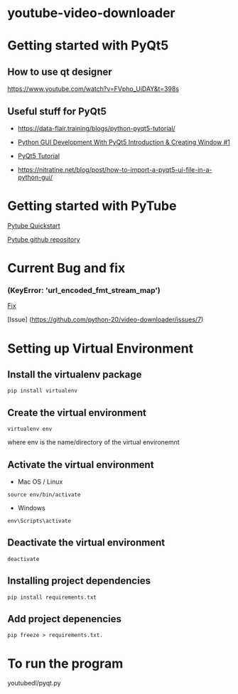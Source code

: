 # youtube-video-downloader

# Getting started with PyQt5
## How to use qt designer
https://www.youtube.com/watch?v=FVpho_UiDAY&t=398s

## Useful stuff for PyQt5
- https://data-flair.training/blogs/python-pyqt5-tutorial/

- [Python GUI Development With PyQt5 Introduction & Creating Window #1](https://youtu.be/yD0iu3n-e_s?list=PL1FgJUcJJ03uO70zDLDF3oaTu6s2QLOPa)

- [PyQt5 Tutorial](https://www.youtube.com/watch?v=_bi0SqW_4L0&list=PLS1QulWo1RIZTkXbVkjr5Z3m-uMs05u7V)

- https://nitratine.net/blog/post/how-to-import-a-pyqt5-ui-file-in-a-python-gui/

# Getting started with PyTube

[Pytube Quickstart](https://python-pytube.readthedocs.io/en/latest/user/quickstart.html)

[Pytube github repository](https://github.com/nficano/pytube)

# Current Bug and fix
### (KeyError: 'url_encoded_fmt_stream_map')

[Fix](https://github.com/nficano/pytube/pull/537/files/bceb929e143caadd874955fa422f8a58955bafaf)

[Issue] (https://github.com/python-20/video-downloader/issues/7)


# Setting up Virtual Environment
## Install the virtualenv package
```
pip install virtualenv
```
## Create the virtual environment
```
virtualenv env
```
where env is the name/directory of the virtual environemnt

## Activate the virtual environment

- Mac OS / Linux

```
source env/bin/activate
```

- Windows
```
env\Scripts\activate
```

## Deactivate the virtual environment
```
deactivate
```

## Installing project dependencies
```
pip install requirements.txt
```

## Add project depenencies
```
pip freeze > requirements.txt.
```

# To run the program
youtubedl/pyqt.py

